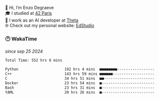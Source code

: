 👋 Hi, I’m Enzo Degraeve <br>
🎓 I studied at [42 Paris](https://42.fr/)<br>
💼 I work as an AI developer at [Theta](https://theta.mc/)<br>
🌐 Check out my personal website: [EdStudio](https://edstudio.fr/)

### 🕐 WakaTime
*since sep 25 2024*

<!--START_SECTION:waka-->

```txt
Total Time: 552 hrs 6 mins

Python                     192 hrs 4 mins  ■■■■■■■■-----------------   33.52 %
C++                        143 hrs 59 mins ■■■■■■-------------------   25.13 %
C                          34 hrs 51 mins  ■■-----------------------   06.08 %
Docker                     23 hrs 54 mins  ■------------------------   04.17 %
Bash                       23 hrs 31 mins  ■------------------------   04.10 %
YAML                       20 hrs 26 mins  ■------------------------   03.57 %
```

<!--END_SECTION:waka-->
